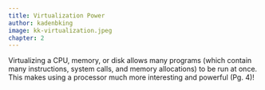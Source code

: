 ```yaml
---
title: Virtualization Power
author: kadenbking
image: kk-virtualization.jpeg
chapter: 2
---
```

Virtualizing a CPU, memory, or disk allows many programs (which contain many instructions, system calls, and memory allocations) to be run at once. This makes using a processor much more interesting and powerful (Pg. 4)!